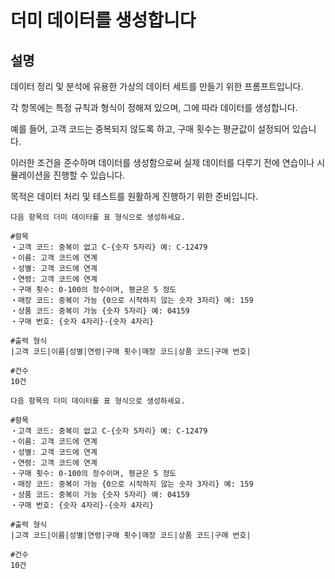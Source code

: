 # 더미 데이터를 생성합니다

## 설명
데이터 정리 및 분석에 유용한 가상의 데이터 세트를 만들기 위한 프롬프트입니다.

각 항목에는 특정 규칙과 형식이 정해져 있으며, 그에 따라 데이터를 생성합니다.

예를 들어, 고객 코드는 중복되지 않도록 하고, 구매 횟수는 평균값이 설정되어 있습니다.

이러한 조건을 준수하며 데이터를 생성함으로써 실제 데이터를 다루기 전에 연습이나 시뮬레이션을 진행할 수 있습니다.

목적은 데이터 처리 및 테스트를 원활하게 진행하기 위한 준비입니다.

```plaintext
다음 항목의 더미 데이터를 표 형식으로 생성하세요.

#항목
・고객 코드: 중복이 없고 C-{숫자 5자리} 예: C-12479
・이름: 고객 코드에 연계
・성별: 고객 코드에 연계
・연령: 고객 코드에 연계
・구매 횟수: 0-100의 정수이며, 평균은 5 정도
・매장 코드: 중복이 가능 {0으로 시작하지 않는 숫자 3자리} 예: 159
・상품 코드: 중복이 가능 {숫자 5자리} 예: 04159
・구매 번호: {숫자 4자리}-{숫자 4자리}

#출력 형식
|고객 코드|이름|성별|연령|구매 횟수|매장 코드|상품 코드|구매 번호|

#건수
10건
```

```plaintext
다음 항목의 더미 데이터를 표 형식으로 생성하세요.

#항목
・고객 코드: 중복이 없고 C-{숫자 5자리} 예: C-12479
・이름: 고객 코드에 연계
・성별: 고객 코드에 연계
・연령: 고객 코드에 연계
・구매 횟수: 0-100의 정수이며, 평균은 5 정도
・매장 코드: 중복이 가능 {0으로 시작하지 않는 숫자 3자리} 예: 159
・상품 코드: 중복이 가능 {숫자 5자리} 예: 04159
・구매 번호: {숫자 4자리}-{숫자 4자리}

#출력 형식
|고객 코드|이름|성별|연령|구매 횟수|매장 코드|상품 코드|구매 번호|

#건수
10건
```